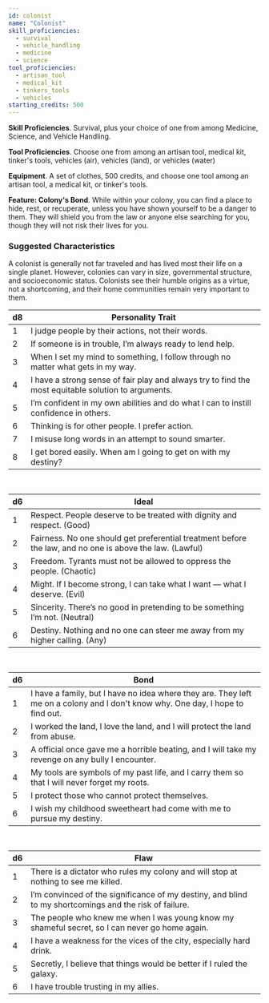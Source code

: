 ```yaml
---
id: colonist
name: "Colonist"
skill_proficiencies:
  - survival
  - vehicle_handling
  - medicine
  - science
tool_proficiencies:
  - artisan_tool
  - medical_kit
  - tinkers_tools
  - vehicles
starting_credits: 500
---
```


__Skill Proficiencies__. Survival, plus your choice of one from among Medicine, Science, and Vehicle Handling.

__Tool Proficiencies__. Choose one from among an artisan tool, medical kit, tinker's tools, vehicles (air), vehicles (land), or vehicles (water)

__Equipment__. A set of clothes, 500 credits, and choose one tool among an artisan tool, a medical kit, or tinker's tools.

__Feature: Colony's Bond__. While within your colony, you can find a place to hide, rest, or recuperate, unless you have shown yourself to be a danger to them.
They will shield you from the law or anyone else searching for you, though they will not risk their lives for you.

<div class="hr"></div>

### Suggested Characteristics
A colonist is generally not far traveled and has lived most their life on a single planet. However, colonies can vary in size,
governmental structure, and socioeconomic status. Colonists see their humble origins as a virtue, not a shortcoming,
and their home communities remain very important to them.

d8 | Personality Trait
--- | ---
1 | I judge people by their actions, not their words.
2 | If someone is in trouble, I’m always ready to lend help.
3 | When I set my mind to something, I follow through no matter what gets in my way.
4 | I have a strong sense of fair play and always try to find the most equitable solution to arguments.
5 | I’m confident in my own abilities and do what I can to instill confidence in others.
6	| Thinking is for other people. I prefer action.
7 | I misuse long words in an attempt to sound smarter.
8 | I get bored easily. When am I going to get on with my destiny?

<br>

d6 | Ideal
--- | ---
1 | Respect. People deserve to be treated with dignity and respect. (Good)
2	| Fairness. No one should get preferential treatment before the law, and no one is above the law. (Lawful)
3 | Freedom. Tyrants must not be allowed to oppress the people. (Chaotic)
4 | Might. If I become strong, I can take what I want — what I deserve. (Evil)
5 | Sincerity. There’s no good in pretending to be something I’m not. (Neutral)
6 | Destiny. Nothing and no one can steer me away from my higher calling. (Any)

<br>

d6 | Bond
--- | ---
1 | I have a family, but I have no idea where they are. They left me on a colony and I don't know why. One day, I hope to find out.
2 | I worked the land, I love the land, and I will protect the land from abuse.
3 | A official once gave me a horrible beating, and I will take my revenge on any bully I encounter.
4 | My tools are symbols of my past life, and I carry them so that I will never forget my roots.
5 | I protect those who cannot protect themselves.
6 | I wish my childhood sweetheart had come with me to pursue my destiny.

<br>

d6 | Flaw
--- | ---
1 | There is a dictator who rules my colony and will stop at nothing to see me killed.
2 | I’m convinced of the significance of my destiny, and blind to my shortcomings and the risk of failure.
3 | The people who knew me when I was young know my shameful secret, so I can never go home again.
4 | I have a weakness for the vices of the city, especially hard drink.
5 | Secretly, I believe that things would be better if I ruled the galaxy.
6 | I have trouble trusting in my allies.

<source-reference pages="39" source="basic"></source-reference>
